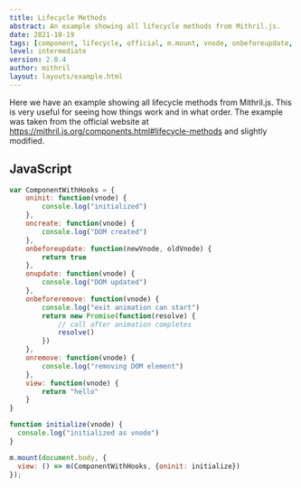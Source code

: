 ```yaml
---
title: Lifecycle Methods
abstract: An example showing all lifecycle methods from Mithril.js.
date: 2021-10-19
tags: [component, lifecycle, official, m.mount, vnode, onbeforeupdate, onremove, onbeforeremove, onupdate, oncreate, oninit]
level: intermediate
version: 2.0.4
author: mithril
layout: layouts/example.html
---
```


Here we have an example showing all lifecycle methods from Mithril.js.
This is very useful for seeing how things work and in what order.
The example was taken from the official website at <https://mithril.js.org/components.html#lifecycle-methods> and slightly modified.

## JavaScript

~~~js
var ComponentWithHooks = {
    oninit: function(vnode) {
        console.log("initialized")
    },
    oncreate: function(vnode) {
        console.log("DOM created")
    },
    onbeforeupdate: function(newVnode, oldVnode) {
        return true
    },
    onupdate: function(vnode) {
        console.log("DOM updated")
    },
    onbeforeremove: function(vnode) {
        console.log("exit animation can start")
        return new Promise(function(resolve) {
            // call after animation completes
            resolve()
        })
    },
    onremove: function(vnode) {
        console.log("removing DOM element")
    },
    view: function(vnode) {
        return "hello"
    }
}

function initialize(vnode) {
  console.log("initialized as vnode")
}

m.mount(document.body, {
  view: () => m(ComponentWithHooks, {oninit: initialize})
});
~~~
